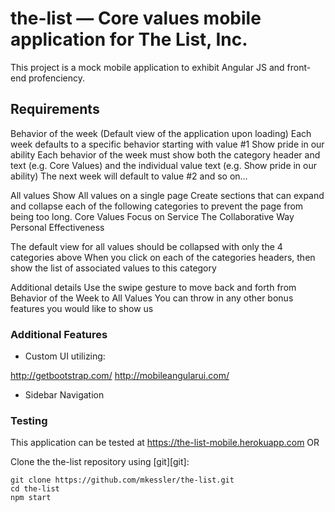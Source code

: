 # the-list — Core values mobile application for The List, Inc.

This project is a mock mobile application to exhibit Angular JS and front-end profenciency.

## Requirements

Behavior of the week (Default view of the application upon loading)
Each week defaults to a specific behavior starting with value #1 Show pride in our ability
Each behavior of the week must show both the category header and text (e.g. Core Values) and the individual value text (e.g. Show pride in our ability)
The next week will default to value #2 and so on…

All values
Show All values on a single page
Create sections that can expand and collapse each of the following categories to prevent the page from being too long.
Core Values
Focus on Service
The Collaborative Way
Personal Effectiveness

The default view for all values should be collapsed with only the 4 categories above
When you click on each of the categories headers, then show the list of associated values to this category

Additional details
Use the swipe gesture to move back and forth from Behavior of the Week to All Values
You can throw in any other bonus features you would like to show us

### Additional Features

- Custom UI utilizing:

http://getbootstrap.com/
http://mobileangularui.com/

- Sidebar Navigation

### Testing

This application can be tested at https://the-list-mobile.herokuapp.com OR

Clone the the-list repository using [git][git]:

```
git clone https://github.com/mkessler/the-list.git
cd the-list
npm start

```
